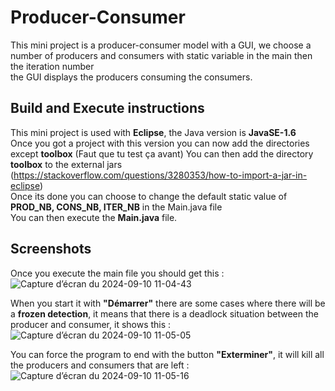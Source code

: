 # Producer-Consumer
This mini project is a producer-consumer model with a GUI, we choose a number of producers and consumers with static variable in the main then the iteration number  
the GUI displays the producers consuming the consumers.

## Build and Execute instructions
This mini project is used with **Eclipse**, the Java version is **JavaSE-1.6**  
Once you got a project with this version you can now add the directories except **toolbox** (Faut que tu test ça avant)
You can then add the directory **toolbox** to the external jars (https://stackoverflow.com/questions/3280353/how-to-import-a-jar-in-eclipse)  
Once its done you can choose to change the default static value of **PROD_NB, CONS_NB, ITER_NB** in the Main.java file  
You can then execute the **Main.java** file.

## Screenshots
Once you execute the main file you should get this :  
![Capture d’écran du 2024-09-10 11-04-43](https://github.com/user-attachments/assets/203c92e7-4523-4c66-b9f8-b3154358cb37)  

When you start it with **"Démarrer"** there are some cases where there will be a **frozen detection**, it means that there is a deadlock situation between the producer and consumer, it shows this :  
![Capture d’écran du 2024-09-10 11-05-05](https://github.com/user-attachments/assets/2a8b7155-1d82-47ec-b8e3-33fb70b36f75)

You can force the program to end with the button **"Exterminer"**, it will kill all the producers and consumers that are left :  
![Capture d’écran du 2024-09-10 11-05-16](https://github.com/user-attachments/assets/8f3746f8-19d8-4b0c-aae9-51aae25b9776)
